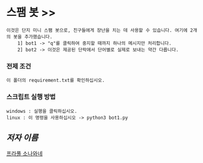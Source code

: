 # 스팸 봇 >>
    이것은 단지 미니 스팸 봇으로, 친구들에게 장난을 치는 데 사용할 수 있습니다. 여기에 2개의 봇을 추가했습니다.
        1] bot1 -> "q"를 클릭하여 중지할 때까지 하나의 메시지만 처리합니다.
        2] bot2 -> 이것은 제공된 단락에서 단어별로 실제로 보내는 약간 다릅니다.

### 전제 조건
    이 폴더의 requirement.txt를 확인하십시오.

### 스크립트 실행 방법
    windows : 실행을 클릭하십시오.
    linux : 이 명령을 사용하십시오 -> python3 bot1.py


## *저자 이름*

[프라풀 소나와네](https://github.com/prafuel)
